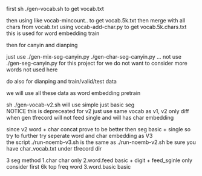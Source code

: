 first sh ./gen-vocab.sh to get vocab.txt

then using like vocab-mincount.. to get vocab.5k.txt 
then merge with all chars from vocab.txt using vocab-add-char.py to get vocab.5k.chars.txt this is used for word embedding train  

then for canyin and dianping

just use ./gen-mix-seg-canyin.py  ./gen-char-seg-canyin.py ...
not use ./gen-seg-canyin.py for this project for we do not want to consider more words not used here  

do also for dianping and train/valid/test data  

we will use all these data as word embedding pretrain   

sh ./gen-vocab-v2.sh will use simple just basic seg   
NOTICE this is depreceated for v2
just use same vocab as v1, v2 only diff when gen tfrecord will not feed single and will has char embedding   

since v2 word + char concat prove to be better then seg basic + single so try to further try seperate word and char embedding as V3  
the script ./run-noemb-v3.sh is the same as ./run-noemb-v2.sh be sure you have char_vocab.txt under tfrecord dir    


3 seg method
1.char  char only 
2.word.feed  basic + digit + feed_sginle  only consider first 6k top freq word 
3.word.basic  basic  
